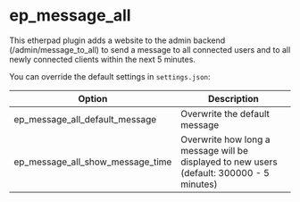 ep_message_all
==============

This etherpad plugin adds a website to the admin backend (/admin/message_to_all) to send a message to all connected users
and to all newly connected clients within the next 5 minutes.

You can override the default settings in ```settings.json```:

Option | Description
------ | -----------
ep_message_all_default_message | Overwrite the default message
ep_message_all_show_message_time | Overwrite how long a message will be displayed to new users (default: 300000 - 5 minutes)
